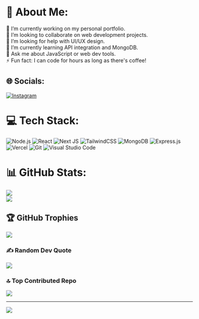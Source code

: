 # 💫 About Me:
🔭 I’m currently working on my personal portfolio.<br>👯 I’m looking to collaborate on web development projects.<br>🤝 I’m looking for help with UI/UX design.<br>🌱 I’m currently learning API integration and MongoDB.<br>💬 Ask me about JavaScript or web dev tools.<br>⚡ Fun fact: I can code for hours as long as there's coffee!


## 🌐 Socials:
[![Instagram](https://img.shields.io/badge/Instagram-%23E4405F.svg?logo=Instagram&logoColor=white)](https://instagram.com/ardiansyah__putra) 

# 💻 Tech Stack:
![Node.js](https://img.shields.io/badge/node.js-6DA55F?style=for-the-badge&logo=node.js&logoColor=white) 
![React](https://img.shields.io/badge/react-%2320232a.svg?style=for-the-badge&logo=react&logoColor=%2361DAFB) 
![Next JS](https://img.shields.io/badge/Next.js-black?style=for-the-badge&logo=next.js&logoColor=white) 
![TailwindCSS](https://img.shields.io/badge/tailwindcss-%2338B2AC.svg?style=for-the-badge&logo=tailwind-css&logoColor=white) 
![MongoDB](https://img.shields.io/badge/MongoDB-%234ea94b.svg?style=for-the-badge&logo=mongodb&logoColor=white) 
![Express.js](https://img.shields.io/badge/express.js-%23404d59.svg?style=for-the-badge&logo=express&logoColor=%2361DAFB) 
![Vercel](https://img.shields.io/badge/vercel-%23000000.svg?style=for-the-badge&logo=vercel&logoColor=white) 
![Git](https://img.shields.io/badge/git-%23F05033.svg?style=for-the-badge&logo=git&logoColor=white) 
![Visual Studio Code](https://img.shields.io/badge/VSCode-%23007ACC.svg?style=for-the-badge&logo=visual-studio-code&logoColor=white) 

# 📊 GitHub Stats:
![](https://github-readme-stats.vercel.app/api?username=apxcodefun&theme=radical&hide_border=false&include_all_commits=true&count_private=true&cache_buster=1)<br/>
![](https://github-readme-stats.vercel.app/api/top-langs/?username=apxcodefun&theme=radical&hide_border=false&include_all_commits=true&count_private=true&layout=compact)

## 🏆 GitHub Trophies
![](https://github-profile-trophy.vercel.app/?username=apxcodefun&theme=tokyonight&no-frame=false&no-bg=false&margin-w=4)

### ✍️ Random Dev Quote
![](https://quotes-github-readme.vercel.app/api?type=horizontal&theme=radical)

### 🔝 Top Contributed Repo
![](https://github-contributor-stats.vercel.app/api?username=apxcodefun&limit=5&theme=tokyonight&combine_all_yearly_contributions=true)

---
[![](https://visitcount.itsvg.in/api?id=apxcodefun&icon=4&color=12)](https://visitcount.itsvg.in)

<!-- Proudly created with GPRM ( https://gprm.itsvg.in ) -->
